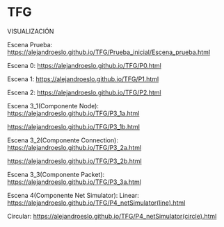 # TFG

VISUALIZACIÓN

Escena Prueba:
https://alejandroeslo.github.io/TFG/Prueba_inicial/Escena_prueba.html

Escena 0:
https://alejandroeslo.github.io/TFG/P0.html

Escena 1:
https://alejandroeslo.github.io/TFG/P1.html

Escena 2:
https://alejandroeslo.github.io/TFG/P2.html

Escena 3_1(Componente Node):
https://alejandroeslo.github.io/TFG/P3_1a.html

https://alejandroeslo.github.io/TFG/P3_1b.html

Escena 3_2(Componente Connection):
https://alejandroeslo.github.io/TFG/P3_2a.html

https://alejandroeslo.github.io/TFG/P3_2b.html

Escena 3_3(Componente Packet):
https://alejandroeslo.github.io/TFG/P3_3a.html

Escena 4(Componente Net Simulator):
Linear:
https://alejandroeslo.github.io/TFG/P4_netSimulator(line).html

Circular:
https://alejandroeslo.github.io/TFG/P4_netSimulator(circle).html
